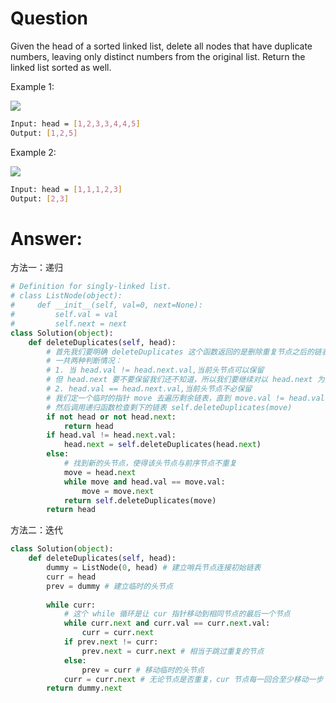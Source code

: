 # Question
Given the head of a sorted linked list, delete all nodes that have duplicate numbers, leaving only distinct numbers from the original list. Return the linked list sorted as well.

Example 1:

![](https://assets.leetcode.com/uploads/2021/01/04/linkedlist1.jpg)
```bash
Input: head = [1,2,3,3,4,4,5]
Output: [1,2,5]
```

Example 2:

![](https://assets.leetcode.com/uploads/2021/01/04/linkedlist2.jpg)
```bash
Input: head = [1,1,1,2,3]
Output: [2,3]
```

# Answer:
方法一：递归
```python
# Definition for singly-linked list.
# class ListNode(object):
#     def __init__(self, val=0, next=None):
#         self.val = val
#         self.next = next
class Solution(object):
    def deleteDuplicates(self, head):
        # 首先我们要明确 deleteDuplicates 这个函数返回的是删除重复节点之后的链表头节点
        # 一共两种判断情况：
        # 1. 当 head.val != head.next.val,当前头节点可以保留
        # 但 head.next 要不要保留我们还不知道，所以我们要继续对以 head.next 为头节点的链表进行判断
        # 2. head.val == head.next.val,当前头节点不必保留
        # 我们定一个临时的指针 move 去遍历剩余链表，直到 move.val != head.val
        # 然后调用递归函数检查剩下的链表 self.deleteDuplicates(move)
        if not head or not head.next:
            return head
        if head.val != head.next.val:
            head.next = self.deleteDuplicates(head.next)
        else:
            # 找到新的头节点，使得该头节点与前序节点不重复
            move = head.next
            while move and head.val == move.val:
                move = move.next
            return self.deleteDuplicates(move)
        return head
```

方法二：迭代
```python
class Solution(object):
    def deleteDuplicates(self, head):
        dummy = ListNode(0, head) # 建立哨兵节点连接初始链表
        curr = head
        prev = dummy # 建立临时的头节点
        
        while curr:
            # 这个 while 循环是让 cur 指针移动到相同节点的最后一个节点
            while curr.next and curr.val == curr.next.val:
                curr = curr.next
            if prev.next != curr:
                prev.next = curr.next # 相当于跳过重复的节点
            else:
                prev = curr # 移动临时的头节点
            curr = curr.next # 无论节点是否重复，cur 节点每一回合至少移动一步
        return dummy.next
```
